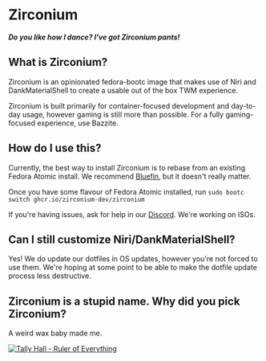 # Zirconium
***Do you like how I dance? I've got Zirconium pants!***

## What is Zirconium?
Zirconium is an opinionated fedora-bootc image that makes use of Niri and DankMaterialShell to create a usable out of the box TWM experience.

Zirconium is built primarily for container-focused development and day-to-day usage, however gaming is still more than possible. For a fully gaming-focused experience, use Bazzite.

## How do I use this?
Currently, the best way to install Zirconium is to rebase from an existing Fedora Atomic install. We recommend [Bluefin](https://projectbluefin.io/), but it doesn't really matter.

Once you have some flavour of Fedora Atomic installed, run `sudo bootc switch ghcr.io/zirconium-dev/zirconium` 

If you're having issues, ask for help in our [Discord](https://discord.gg/mmgNQpxwhW). We're working on ISOs.

## Can I still customize Niri/DankMaterialShell?
Yes! We do update our dotfiles in OS updates, however you're not forced to use them. We're hoping at some point to be able to make the dotfile update process less destructive. 

## Zirconium is a stupid name. Why did you pick Zirconium?
A weird wax baby made me.

[![Tally Hall - Ruler of Everything](https://img.youtube.com/vi/I8sUC-dsW8A/0.jpg)](https://www.youtube.com/watch?v=I8sUC-dsW8A)
